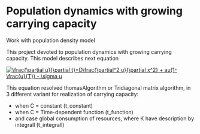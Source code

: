 # Population dynamics with growing carrying capacity
Work with population density model

This project devoted to population dynamics with growing carrying capacity. This model describes next equation

<a href="https://www.codecogs.com/eqnedit.php?latex=\frac{\partial&space;u}{\partial&space;t}=D\frac{\partial^2&space;u}{\partial&space;x^2}&space;&plus;&space;au(1-\frac{u}{T})&space;-&space;\sigma&space;u" target="_blank"><img src="https://latex.codecogs.com/gif.latex?\frac{\partial&space;u}{\partial&space;t}=D\frac{\partial^2&space;u}{\partial&space;x^2}&space;&plus;&space;au(1-\frac{u}{T})&space;-&space;\sigma&space;u" title="\frac{\partial u}{\partial t}=D\frac{\partial^2 u}{\partial x^2} + au(1-\frac{u}{T}) - \sigma u" /></a>

This equation resolved thomasAlgorithm or Tridiagonal matrix algorithm, in  3 different variant for realization of carrying capacity:
* when C = constant (t_constant)
* when C = Time-dependent function (t_function)
* and case global consumption of resources, where K have description by integrall (t_integrall)
